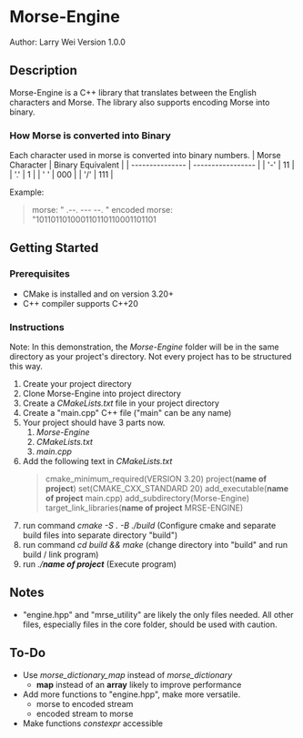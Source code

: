 # Morse-Engine
Author: Larry Wei
Version 1.0.0
## Description
Morse-Engine is a C++ library that translates between the English characters and Morse. The library also supports encoding Morse into binary. 

### How Morse is converted into Binary
Each character used in morse is converted into binary numbers. 
| Morse Character | Binary Equivalent |
| --------------- | ----------------- |
| '-' | 11 |
| '.' | 1 | 
| ' ' | 000 |
| '/' | 111 |

Example:
> morse: " .--. --- --. "
> encoded morse: "101101101000110110110001101101


## Getting Started
### Prerequisites 
-  CMake is installed and on version 3.20+
- C++ compiler supports C++20

### Instructions

Note: In this demonstration, the *Morse-Engine* folder will be in the same directory as your project's directory. Not every project has to be structured this way. 
1. Create your project directory
2. Clone Morse-Engine into project directory
3. Create a *CMakeLists.txt* file in your project directory
4. Create a "main.cpp" C++ file ("main" can be any name)
5. Your project should have 3 parts now. 
	1. *Morse-Engine* 
	2.  *CMakeLists.txt*
	3. *main.cpp*
6. Add the following text in *CMakeLists.txt* 
	> cmake_minimum_required(VERSION 3.20)
	> project(**name of project**)
	> set(CMAKE_CXX_STANDARD 20)
	> add_executable(**name of project** main.cpp)
	> add_subdirectory(Morse-Engine) 
	> target_link_libraries(**name of project** MRSE-ENGINE)
7. run command *cmake -S . -B ./build* (Configure cmake and separate build files into separate directory "build")
8. run command *cd build && make* (change directory into "build" and run build / link program)
9. run *./**name of project*** (Execute program)

## Notes
- "engine.hpp" and "mrse_utility" are likely the only files needed. All other files, especially files in the core folder, should be used with caution. 

## To-Do
- Use *morse_dictionary_map* instead of *morse_dictionary*
	- **map** instead of an **array** likely to improve performance
- Add more functions to "engine.hpp", make more versatile.
	- morse to encoded stream
	- encoded stream to morse
- Make functions *constexpr* accessible 